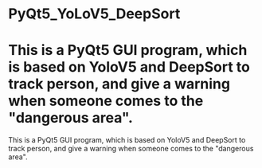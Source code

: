# PyQt5_YoLoV5_DeepSort


This is a PyQt5 GUI program, which is based on YoloV5 and DeepSort to track person, and give a warning when someone comes to the "dangerous area".
=======
This is a PyQt5 GUI program, which is based on YoloV5 and DeepSort to track person, and give a warning when someone comes to the "dangerous area".
